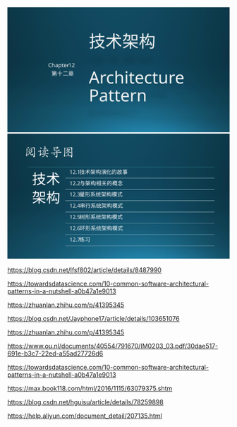 

<img src="img/Slide1.SVG"/>




<img src="img/Slide2.SVG"/>


https://blog.csdn.net/lfsf802/article/details/8487990

https://towardsdatascience.com/10-common-software-architectural-patterns-in-a-nutshell-a0b47a1e9013

https://zhuanlan.zhihu.com/p/41395345

https://blog.csdn.net/Jayphone17/article/details/103651076

https://zhuanlan.zhihu.com/p/41395345

https://www.ou.nl/documents/40554/791670/IM0203_03.pdf/30dae517-691e-b3c7-22ed-a55ad27726d6

https://towardsdatascience.com/10-common-software-architectural-patterns-in-a-nutshell-a0b47a1e9013

https://max.book118.com/html/2016/1115/63079375.shtm

https://blog.csdn.net/hguisu/article/details/78259898


https://help.aliyun.com/document_detail/207135.html
